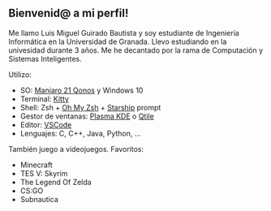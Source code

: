 [Manjaro]: https://manjaro.org
[KDE Plasma ES]: https://kde.org/es/plasma-desktop/
[VSCode]: https://code.visualstudio.com/
[Qtile]: http://www.qtile.org/
[Kitty]: https://sw.kovidgoyal.net/kitty/
[OMZ]: https://ohmyz.sh/
[Starship]: https://starship.rs/es-es/

## Bienvenid@ a mi perfil!

Me llamo Luis Miguel Guirado Bautista y soy estudiante de Ingeniería Informática en la Universidad de Granada.
Llevo estudiando en la univesidad durante 3 años.
Me he decantado por la rama de Computación y Sistemas Inteligentes.

Utilizo:
 - SO: [Manjaro 21 Qonos][Manjaro] y Windows 10
 - Terminal: [Kitty]
 - Shell: Zsh + [Oh My Zsh][OMZ] + [Starship] prompt
 - Gestor de ventanas: [Plasma KDE][KDE Plasma ES] o [Qtile]
 - Editor: [VSCode]
 - Lenguajes: C, C++, Java, Python, ...

También juego a videojuegos.
Favoritos:
 - Minecraft
 - TES V: Skyrim
 - The Legend Of Zelda
 - CS:GO
 - Subnautica
